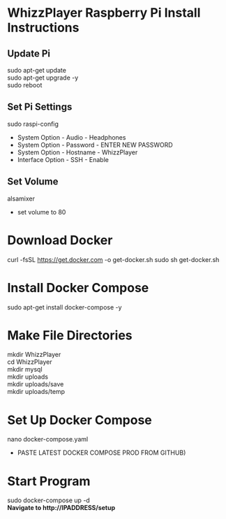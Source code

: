 # WhizzPlayer Raspberry Pi Install Instructions
## Update Pi
sudo apt-get update <br>
sudo apt-get upgrade -y <br>
sudo reboot <br>
## Set Pi Settings
sudo raspi-config
- System Option - Audio - Headphones
- System Option - Password - ENTER NEW PASSWORD
- System Option - Hostname - WhizzPlayer
- Interface Option - SSH - Enable
## Set Volume
alsamixer
- set volume to 80
# Download Docker
curl -fsSL https://get.docker.com -o get-docker.sh
sudo sh get-docker.sh
# Install Docker Compose
sudo apt-get install docker-compose -y
# Make File Directories
mkdir WhizzPlayer<br>
cd WhizzPlayer<br>
mkdir mysql<br>
mkdir uploads<br>
mkdir uploads/save<br>
mkdir uploads/temp<br>
# Set Up Docker Compose
nano docker-compose.yaml
- PASTE LATEST DOCKER COMPOSE PROD FROM GITHUB)
# Start Program
sudo docker-compose up -d<br>
<strong>Navigate to http://IPADDRESS/setup</strong>